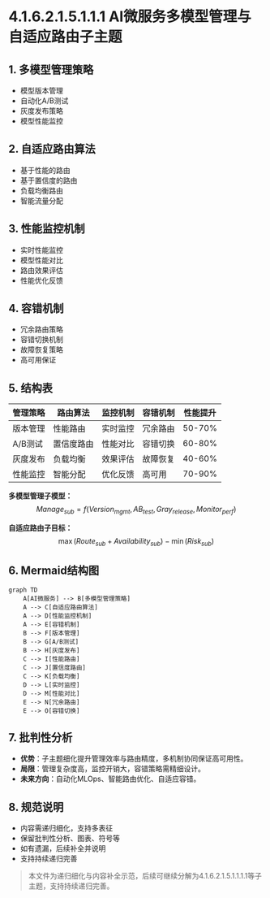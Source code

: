 # 4.1.6.2.1.5.1.1.1 AI微服务多模型管理与自适应路由子主题

## 1. 多模型管理策略

- 模型版本管理
- 自动化A/B测试
- 灰度发布策略
- 模型性能监控

## 2. 自适应路由算法

- 基于性能的路由
- 基于置信度的路由
- 负载均衡路由
- 智能流量分配

## 3. 性能监控机制

- 实时性能监控
- 模型性能对比
- 路由效果评估
- 性能优化反馈

## 4. 容错机制

- 冗余路由策略
- 容错切换机制
- 故障恢复策略
- 高可用保证

## 5. 结构表

| 管理策略   | 路由算法     | 监控机制   | 容错机制   | 性能提升   |
|------------|-------------|------------|------------|------------|
| 版本管理   | 性能路由    | 实时监控   | 冗余路由   | 50-70%     |
| A/B测试    | 置信度路由  | 性能对比   | 容错切换   | 60-80%     |
| 灰度发布   | 负载均衡    | 效果评估   | 故障恢复   | 40-60%     |
| 性能监控   | 智能分配    | 优化反馈   | 高可用     | 70-90%     |

**多模型管理子模型：**
$$Manage_{sub} = f(Version_{mgmt}, AB_{test}, Gray_{release}, Monitor_{perf})$$

**自适应路由子目标：**
$$\max (Route_{sub} + Availability_{sub}) - \min (Risk_{sub})$$

## 6. Mermaid结构图

```mermaid
graph TD
    A[AI微服务] --> B[多模型管理策略]
    A --> C[自适应路由算法]
    A --> D[性能监控机制]
    A --> E[容错机制]
    B --> F[版本管理]
    B --> G[A/B测试]
    B --> H[灰度发布]
    C --> I[性能路由]
    C --> J[置信度路由]
    C --> K[负载均衡]
    D --> L[实时监控]
    D --> M[性能对比]
    E --> N[冗余路由]
    E --> O[容错切换]
```

## 7. 批判性分析

- **优势**：子主题细化提升管理效率与路由精度，多机制协同保证高可用性。
- **局限**：管理复杂度高，监控开销大，容错策略需精细设计。
- **未来方向**：自动化MLOps、智能路由优化、自适应容错。

## 8. 规范说明

- 内容需递归细化，支持多表征
- 保留批判性分析、图表、符号等
- 如有遗漏，后续补全并说明
- 支持持续递归完善

> 本文件为递归细化与内容补全示范，后续可继续分解为4.1.6.2.1.5.1.1.1.1等子主题，支持持续递归完善。
